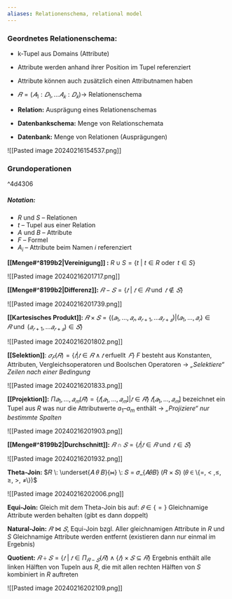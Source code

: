 ```yaml
---
aliases: Relationenschema, relational model
---
```

### Geordnetes Relationenschema: 
-  k-Tupel aus Domains (Attribute) 
- Attribute werden anhand ihrer Position im Tupel referenziert 
- Attribute können auch zusätzlich einen Attributnamen haben 
- $𝑅 = (𝐴_1: 𝐷_1, … 𝐴_𝑘: 𝐷_𝑘) \rightarrow$ Relationenschema 

- **Relation:** Ausprägung eines Relationenschemas
- **Datenbankschema:** Menge von Relationschemata
- **Datenbank:** Menge von Relationen (Ausprägungen)

![[Pasted image 20240216154537.png]]

### Grundoperationen
^4d4306
##### Notation: 
- $R$ und $S$ – Relationen 
- $t$ – Tupel aus einer Relation 
- $A$ und $B$ – Attribute 
- $F$ – Formel 
- $A_i$ – Attribute beim Namen $i$ referenziert

 **[[Menge#^8199b2|Vereinigung]] :** $R \cup S = \{t \:|\: t \in R \:\operatorname{oder}\: t \in S\}$ 
 
 ![[Pasted image 20240216201717.png]]
 
 **[[Menge#^8199b2|Differenz]]:** $𝑅 − 𝑆 = \{𝑡 \:|\: 𝑡 ∈ 𝑅 \:\operatorname{und}\: 𝑡 ∉ 𝑆\}$ 
 
![[Pasted image 20240216201739.png]]

 **[[Kartesisches Produkt]]:** $𝑅 × 𝑆 = \{(𝑎_1, … , 𝑎_𝑟, 𝑎_{𝑟+1}, … 𝑎_{𝑟+𝑠}) | (𝑎_1, … , 𝑎_𝑟) ∈ 𝑅 \:\operatorname{und}\: (𝑎_{𝑟+1}, … 𝑎_{𝑟+𝑠}) ∈ 𝑆\}$
 
 ![[Pasted image 20240216201802.png]]
 
 
**[[Selektion]]**: $𝜎_𝐹 (𝑅) = \{𝑡 | 𝑡 ∈ 𝑅 ∧ 𝑡 \:\operatorname{erfuellt}\: 𝐹\}$ 
	$F$ besteht aus Konstanten, Attributen, Vergleichsoperatoren und Boolschen Operatoren 
	-> *„Selektiere“ Zeilen nach einer Bedingung* 
	
![[Pasted image 20240216201833.png]]


**[[Projektion]]:** $\Pi 𝑎_1, … , 𝑎_𝑚 (𝑅) = \{𝑡 [𝑎_1, … , 𝑎_𝑚] | 𝑡 ∈ 𝑅\}$
	$𝑡 [𝑎_1, … , 𝑎_𝑚]$ bezeichnet ein Tupel aus $R$ was nur die Attributwerte $a_1 – a_m$ enthält 
	-> *„Projiziere“ nur bestimmte Spalten*

![[Pasted image 20240216201903.png]]

**[[Menge#^8199b2|Durchschnitt]]:** $𝑅 ∩ 𝑆 = \{𝑡 |𝑡 ∈ 𝑅 \:\operatorname{und}\: 𝑡 ∈ 𝑆\}$ 

![[Pasted image 20240216201932.png]]

**Theta-Join:** $𝑅 \: \underset{𝐴 𝜃 𝐵}{⋈} \: 𝑆 = 𝜎_{𝐴𝜃𝐵} (𝑅 × 𝑆) (𝜃 ∈ \{=, < ,≤, ≥, >, ≠\})$ 

![[Pasted image 20240216202006.png]]

**Equi-Join:** Gleich mit dem Theta-Join bis auf: $𝜃 ∈ \{=\}$
	Gleichnamige Attribute werden behalten (gibt es dann doppelt) 

 **Natural-Join:** $𝑅 ⋈ 𝑆$, Equi-Join bzgl. Aller gleichnamigen Attribute in $R$ und $S$ 
	 Gleichnamige Attribute werden entfernt (existieren dann nur einmal im Ergebnis) 

 **Quotient:** $𝑅 ÷ 𝑆 = \{𝑡 \:|\: 𝑡 ∈ \Pi_{𝑅−𝑆} (𝑅) ∧ \{𝑡\} × 𝑆 ⊆ 𝑅\}$
	 Ergebnis enthält alle linken Hälften von Tupeln aus $R$, die mit allen rechten Hälften von $S$ kombiniert in $R$ auftreten

![[Pasted image 20240216202109.png]]

